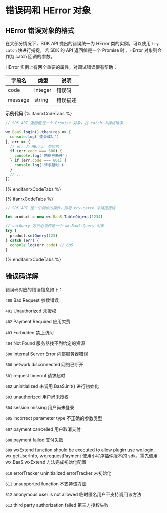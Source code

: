 <!-- ex_nonav -->
# 错误码和 HError 对象

## HError 错误对象的格式

在大部分情况下，SDK API 抛出的错误统一为 HError 类的实例，可以使用 `try-catch` 块进行捕捉，若 SDK 的 API 返回值是一个 Promise 时，HError 对象则会作为 catch 回调的参数。

HError 实例上有两个重要的属性，对调试错误很有帮助：

| 字段名    | 类型   | 说明     |
|----------|--------|----------|
| code     |  integer |  错误码 |
| message  | string | 错误描述 |


**示例代码**
{% ifanrxCodeTabs %}
```js
// SDK API 返回值是一个 Promise 对象，在 catch 中捕捉错误

wx.BaaS.login().then(res => {
  console.log('登录成功')
}, err => {
  // err 为 HError 类实例
  if (err.code === 600) {
    console.log('网络已断开')
  } if (err.code === 601) {
    console.log('请求超时')
  }
  // ...
})
```
{% endifanrxCodeTabs %}

{% ifanrxCodeTabs %}
```js
// SDK API 是一个同步的操作，则用 try-catch 来捕捉错误

let product = new wx.BaaS.TableObject(1234)

// setQuery 方法必须传递一个 wx.BaaS.Query 对象
try {
  product.setQuery(123)
} catch (err) {
  console.log(err.code) // 605
}

```
{% endifanrxCodeTabs %}


## 错误码详解

错误码对应的错误信息如下：

`400`  Bad Request 参数错误

`401`  Unauthorized 未授权

`402`  Payment Required 应用欠费

`403`  Forbidden 禁止访问

`404`  Not Found 服务器找不到给定的资源

`500`  Internal Server Error 内部服务器错误

`600`  network disconnected  网络已断开

`601`  request timeout  请求超时

`602`  uninitialized  未调用 BaaS.init() 进行初始化

`603`  unauthorized  用户尚未授权

`604`  session missing  用户尚未登录

`605`  incorrect parameter type  不正确的参数类型

`607`  payment cancelled  用户取消支付

`608`  payment failed  支付失败

`609`  wxExtend function should be executed to allow plugin use wx.login, wx.getUserInfo, wx.requestPayment  使用小程序插件版本的 sdk，需先调用 wx.BaaS.wxExtend 方法完成初始化配置

`610`  errorTracker uninitialized  errorTracker 未初始化

`611`  unsupported function  不支持该方法

`612`  anonymous user is not allowed  临时匿名用户不支持调用该方法

`613`  third party authorization failed  第三方授权失败
